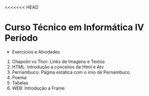 <<<<<<< HEAD
# Curso Técnico em Informática IV Período

- Exercícios e Atividades 

1. Chapolin vs Thor: Links de Imagens e Textos
2. HTML: Introdução a conceitos de Html e Atv
3. Pernambuco: Página estática com o irno de Pernambuco
4. Poema
5. Tabelas
6. WEB: Introdução a Frame
